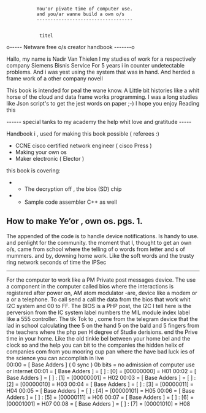                
               
               You'or pivate time of computer use. 
               and you/ar wanne build a own o/s 
               ----------------------------------- 
               
               
                titel 
o----- Netware free o/s creator handbook -------o

Hallo, my name is Nadir Van Thielen 
I my studies of work for a respectively company Siemens Bisnis Service
For 5 years i in counter undetectable problems.
And i was yest using the system that was in hand.
And herded a frame work of a other company novell

This book is intended for peal the wane know.
A Little bit histories like a whit horse of the cloud 
and data frame works programming. 
I was a long studies like Json script's to get the jest words on paper ;-)
I hope you enjoy Reading this 


*------* special tanks to my academy the help whit love and gratitude  *-----*




Handbook i , used for making this book possible ( referees :)


-  CCNE cisco certified network engineer ( cisco Press )
-  Making your own os
-  Maker electronic  ( Elector )






this book is covering:
 * - The decryption off , the bios (SD) chip
 * - Sample code assembler C++ as well


How to make Ye’or , own os.                                                            pgs. 1. 
------------------------------------------------------------------------------------------------
The appended of the code is to handle device notifications.
Is handy to use. and penlight for the community.
the moment that I, thought to get an own o/s, came from school
where the telling of o words from letter and s of mummers. 
and by, downing home work.  Like the soft words and the trusty ring network 
seconds of time the IPSec 

------------------------------------------------------------------------------------------------------
For the computer to work like a PM Private post messages device.
The use a component in the computer called bios where the interactions is registered 
after power on, AM atom modulator -are, device like a modem or a or a telephone.
To call send a call the data from the bios that work whit I2C system and 00 to FF.
The BIOS is a PHP post, the I2C I tell here is the perversion from the IC system label numbers 
the MIL module index label like a 555 controller. The tik Tok to , come from the telegram device that the lad in school calculating thee 5 on the hand 5 on the bald and 5 fingers from the teachers where the php pen H degree of Studie derisions.  end the Prive time in your home. Like the old tinkle bel between your home bel and the clock so and the help you can bit to the companies the hidden helix of companies com from you mooring cup pan where the have bad luck ies of the science you can accomplish in live  
00:00 = [ Base Adders ] ( 0 sync ) 0b bits = no admission of computer use or internet 
00:01 = [ Base Adders ] = [ ] : [0] = [00000000] = H01
00:02 = [ Base Adders ] = [ ] : [1] = [00000001] = H02
00:03 = [ Base Adders ] = [ ] : [2] = [00000010] = H03
00:04 = [ Base Adders ] = [ ] : [3] = [00000011] = H04
00:05 = [ Base Adders ] = [ ] : [4] = [00000101] = H05
00:06 = [ Base Adders ] = [ ] : [5] = [00000111] = H06
00:07 = [ Base Adders ] = [ ] : [6] = [00001001] = H07
00:08 = [ Base Adders ] = [ ] : [7] = [00001010] = H08

